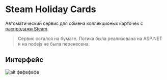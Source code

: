 Steam Holiday Cards
=====================
Автоматический сервис для обмена коллекционых карточек с [распродажи Steam](http://steamcommunity.com/sharedfiles/filedetails/?id=236943802).

>Сервис остался на бумаге. Логика была реализована на ASP.NET и на nodejs не была перенесена.

Интерфейс
---------------------
![alt фвфвфвфв](http://i.imgur.com/F2fRyOt.jpg)
